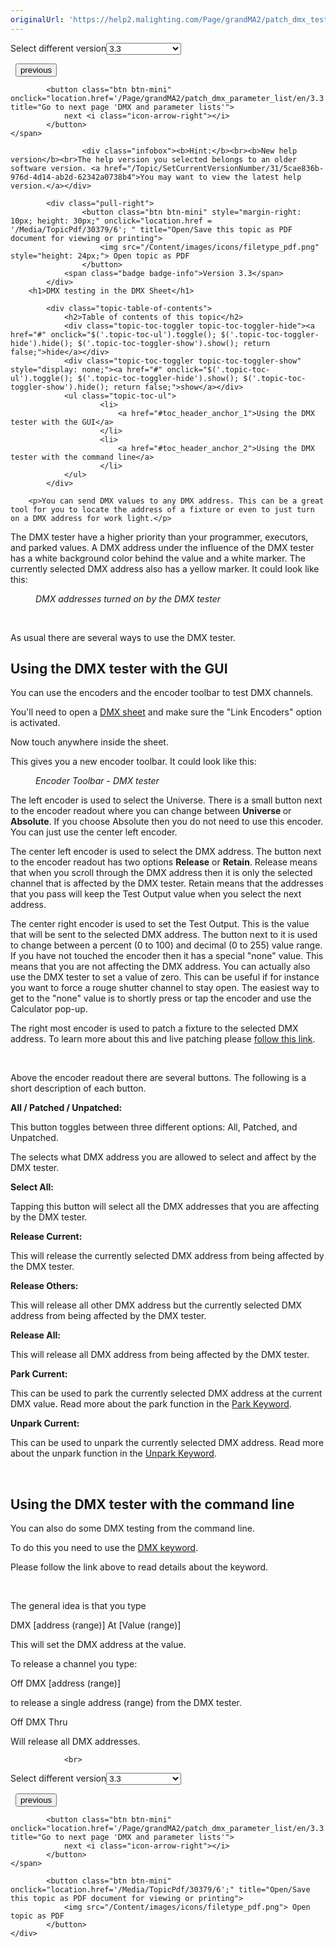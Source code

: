 ```yaml
---
originalUrl: 'https://help2.malighting.com/Page/grandMA2/patch_dmx_testing/en/3.3'
---
```


<div class="topic-navigation">

<div class="pull-right">
	<span class="pull-left">


<div class="pull-left">
<form action="/Topic/SetCurrentVersionNumber" class="form-inline" id="frmTagSelector" method="post">	<span class="form-mini">
		<div class="input-prepend"><span class="add-on">Select different version</span><select autocomplete="off" id="versionNumberId" name="versionNumberId" onchange="$(this).closest('#frmTagSelector').submit();" style="width: 120px;"><option value="">- latest -</option>
<option selected="selected" value="6">3.3</option>
<option value="14">3.4</option>
<option value="18">3.5</option>
<option value="21">3.6</option>
<option value="23">3.7</option>
<option value="27">3.8</option>
<option value="31">3.9</option>
</select></div>
		<input data-val="true" data-val-number="The field Int32 must be a number." data-val-required="The Int32 field is required." id="ProductId" name="ProductId" type="hidden" value="11">
		<input id="CurrentGuid" name="CurrentGuid" type="hidden" value="5cae836b-976d-4d14-ab2d-62342a0738b4">
	</span>
</form></div>&nbsp;	</span>
	<span class="pull-right" style="white-space: nowrap;">
			<button class="btn btn-mini" onclick="location.href='/Page/grandMA2/patch_dmx_sheet/en/3.3'; " title="Go to previous page 'DMX sheet'">
				<i class="icon-arrow-left"></i> previous
			</button>

			<button class="btn btn-mini" onclick="location.href='/Page/grandMA2/patch_dmx_parameter_list/en/3.3';" title="Go to next page 'DMX and parameter lists'">
				next <i class="icon-arrow-right"></i> 
			</button>
	</span>
</div>
<div class="clear-fix" style="margin-bottom: 10px"></div>
</div>

					<div class="infobox"><b>Hint:</b><br><b>New help version</b><br>The help version you selected belongs to an older software version. <a href="/Topic/SetCurrentVersionNumber/31/5cae836b-976d-4d14-ab2d-62342a0738b4">You may want to view the latest help version.</a></div>

			<div class="pull-right">
					<button class="btn btn-mini" style="margin-right: 10px; height: 30px;" onclick="location.href = '/Media/TopicPdf/30379/6'; " title="Open/Save this topic as PDF document for viewing or printing">
						<img src="/Content/images/icons/filetype_pdf.png" style="height: 24px;"> Open topic as PDF
					</button>
				<span class="badge badge-info">Version 3.3</span>
			</div>
		<h1>DMX testing in the DMX Sheet</h1>

			<div class="topic-table-of-contents">
				<h2>Table of contents of this topic</h2>
				<div class="topic-toc-toggler topic-toc-toggler-hide"><a href="#" onclick="$('.topic-toc-ul').toggle(); $('.topic-toc-toggler-hide').hide(); $('.topic-toc-toggler-show').show(); return false;">hide</a></div>
				<div class="topic-toc-toggler topic-toc-toggler-show" style="display: none;"><a href="#" onclick="$('.topic-toc-ul').toggle(); $('.topic-toc-toggler-hide').show(); $('.topic-toc-toggler-show').hide(); return false;">show</a></div>
				<ul class="topic-toc-ul">
						<li>
							<a href="#toc_header_anchor_1">Using the DMX tester with the GUI</a>
						</li>
						<li>
							<a href="#toc_header_anchor_2">Using the DMX tester with the command line</a>
						</li>
				</ul>
			</div>

		<p>You can send DMX values to any DMX address. This can be a great tool for you to locate the address of a fixture or even to just turn on a DMX address for work light.</p>

<p>The DMX tester have a higher priority than your programmer, executors, and parked values. A DMX address under the influence of the DMX tester has a white background color behind the value and a white marker. The currently selected DMX address also has a yellow marker. It could look like this:</p>

<figure class="caption"><img alt="" src="/Media/Image/img_dmx-tester_result_v3_2.png">
<figcaption><em>DMX addresses turned on by the DMX tester</em></figcaption>
</figure>

<p>&nbsp;</p>

<p>As usual there are several ways to use the DMX tester.</p>

<a name="toc_header_anchor_1" id="toc_header_anchor_1" class="topic-toc-item"></a><h2>Using the DMX tester with the GUI</h2>

<p>You can use the encoders and the encoder toolbar to test DMX channels.</p>

<p>You'll need to open a <a href="/Topic/b2a17500-13e7-46b2-91e0-10bf3b76eaf1">DMX sheet</a> and make sure the "Link Encoders" option is activated.</p>

<p>Now touch anywhere inside the sheet.</p>

<p>This gives you a new encoder toolbar. It could look like this:</p>

<figure class="caption"><img alt="" src="/Media/Image/img_encoder-toolbar_dmx-tester_v3-3.png">
<figcaption><em>Encoder Toolbar - DMX tester</em></figcaption>
</figure>

<p>The left encoder is used to select the Universe. There is a small button next to the encoder readout where you can change between <strong>Universe </strong>or <strong>Absolute</strong>. If you choose Absolute then you do not need to use this encoder. You can just use the center left encoder.</p>

<p>The center left encoder is used to select the DMX address. The button next to the encoder readout has two options <strong>Release</strong> or <strong>Retain</strong>. Release means that when you scroll through the DMX address then it is only the selected channel that is affected by the DMX tester. Retain means that the addresses that you pass will keep the Test Output value when you select the next address.</p>

<p>The center right encoder is used to set the Test Output. This is the value that will be sent to the selected DMX address. The button next to it is used to change between a percent (0 to 100) and decimal (0 to 255) value range. If you have not touched the encoder then it has a special "none" value. This means that you are not affecting the DMX address. You can actually also use the DMX tester to set a value of zero. This can be useful if for instance you want to force a rouge shutter channel to stay open. The easiest way to get to the "none" value is to shortly press or tap the encoder and use the Calculator pop-up.</p>

<p>The right most encoder is used to patch a fixture to the selected DMX address. To learn more about this and live patching please <a href="/Topic/5a19bd61-dbba-4986-bb84-c3afa8930cd1">follow this link</a>.</p>

<p>&nbsp;</p>

<p>Above the encoder readout there are several buttons. The following is a short description of each button.</p>

<p><strong>All / Patched / Unpatched:</strong></p>

<p>This button toggles between three different options: All, Patched, and Unpatched.</p>

<p>The selects what DMX address you are allowed to select and affect by the DMX tester.</p>

<p><strong>Select All:</strong></p>

<p>Tapping this button will select all the DMX addresses that you are affecting by the DMX tester.</p>

<p><strong>Release Current:</strong></p>

<p>This will release the currently selected DMX address from being affected by the DMX tester.</p>

<p><strong>Release Others:</strong></p>

<p>This will release all other DMX address but the currently selected DMX address from being affected by the DMX tester.</p>

<p><strong>Release All:</strong></p>

<p>This will release all DMX address from being affected by the DMX tester.</p>

<p><strong>Park Current:</strong></p>

<p>This can be used to park the currently selected DMX address at the current DMX value. Read more about the park function in the <a href="/Topic/c425da4c-5d2c-4361-8075-7b0718eefb23">Park Keyword</a>.</p>

<p><strong>Unpark Current:</strong></p>

<p>This can be used to unpark the currently selected DMX address. Read more about the unpark function in the <a href="/Topic/1a005fb1-2ea9-4c41-a673-4ba5b297432a">Unpark Keyword</a>.</p>

<p>&nbsp;</p>

<a name="toc_header_anchor_2" id="toc_header_anchor_2" class="topic-toc-item"></a><h2>Using the DMX tester with the command line</h2>

<p>You can also do some DMX testing from the command line.</p>

<p>To do this you need to use the <a href="/Topic/ef0143c6-9403-473e-a314-0b0f3e0f0602">DMX keyword</a>.</p>

<p>Please follow the link above to read details about the keyword.</p>

<p>&nbsp;</p>

<p>The general idea is that you type</p>

<p><span class="syntax">DMX [address (range)] At [Value (range)] </span></p>

<p>This will set the DMX address at the value.</p>

<p>To release a channel you type:</p>

<p><span class="syntax">Off DMX [address (range)]</span></p>

<p>to release a single address (range) from the DMX tester.</p>

<p><span class="syntax">Off DMX Thru</span></p>

<p>Will release all DMX addresses.</p>


				<br>
<div class="topic-navigation">

<div class="pull-right">
	<span class="pull-left">


<div class="pull-left">
<form action="/Topic/SetCurrentVersionNumber" class="form-inline" id="frmTagSelector" method="post">	<span class="form-mini">
		<div class="input-prepend"><span class="add-on">Select different version</span><select autocomplete="off" id="versionNumberId" name="versionNumberId" onchange="$(this).closest('#frmTagSelector').submit();" style="width: 120px;"><option value="">- latest -</option>
<option selected="selected" value="6">3.3</option>
<option value="14">3.4</option>
<option value="18">3.5</option>
<option value="21">3.6</option>
<option value="23">3.7</option>
<option value="27">3.8</option>
<option value="31">3.9</option>
</select></div>
		<input data-val="true" data-val-number="The field Int32 must be a number." data-val-required="The Int32 field is required." id="ProductId" name="ProductId" type="hidden" value="11">
		<input id="CurrentGuid" name="CurrentGuid" type="hidden" value="5cae836b-976d-4d14-ab2d-62342a0738b4">
	</span>
</form></div>&nbsp;	</span>
	<span class="pull-right" style="white-space: nowrap;">
			<button class="btn btn-mini" onclick="location.href='/Page/grandMA2/patch_dmx_sheet/en/3.3'; " title="Go to previous page 'DMX sheet'">
				<i class="icon-arrow-left"></i> previous
			</button>

			<button class="btn btn-mini" onclick="location.href='/Page/grandMA2/patch_dmx_parameter_list/en/3.3';" title="Go to next page 'DMX and parameter lists'">
				next <i class="icon-arrow-right"></i> 
			</button>
	</span>
</div>
	<div class="clear-fix"></div>
	<div class="pull-right">
	
			<button class="btn btn-mini" onclick="location.href='/Media/TopicPdf/30379/6';" title="Open/Save this topic as PDF document for viewing or printing">
				<img src="/Content/images/icons/filetype_pdf.png"> Open topic as PDF
			</button>
	</div>
<div class="clear-fix" style="margin-bottom: 10px"></div>
</div>

	
